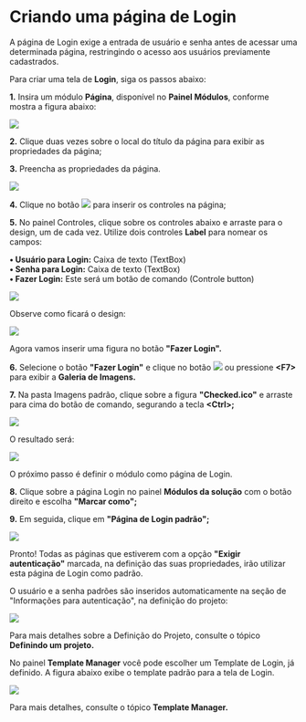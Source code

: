 # Criando uma página de Login

A página de Login exige a entrada de usuário e senha antes de acessar uma determinada página, restringindo o acesso aos usuários previamente cadastrados.

Para criar uma tela de **Login**, siga os passos abaixo:

**1.** Insira um módulo **Página**, disponível no **Painel Módulos**, conforme mostra a figura abaixo:

![](http://www.gvinci.com.br/manual/inserpgggv5.zoom80.png)

**2.** Clique duas vezes sobre o local do título da página para exibir as propriedades da página;

**3.** Preencha as propriedades da página.

![](http://www.gvinci.com.br/manual/titulopggv5.zoom80.png)

**4.** Clique no botão ![](http://www.gvinci.com.br/manual/designbt1gv5.png) para inserir os controles na página;

**5.** No painel Controles, clique sobre os controles abaixo e arraste para o design, um de cada vez. Utilize dois controles **Label** para nomear os campos:

**• Usuário para Login:** Caixa de texto \(TextBox\)  
**• Senha para Login:** Caixa de texto \(TextBox\)  
**• Fazer Login:** Este será um botão de comando \(Controle button\)

![](http://www.gvinci.com.br/manual/loginpggv5.zoom80.png)

Observe como ficará o design:

![](http://www.gvinci.com.br/manual/logindesign-4-11-2.zoom80.png)

Agora vamos inserir uma figura no botão **"Fazer Login".**

**6.** Selecione o botão **"Fazer Login"** e clique no botão ![](http://www.gvinci.com.br/manual/bferr11gv5.zoom76.png) ou pressione **&lt;F7&gt;** para exibir a **Galeria de Imagens.**

**7.** Na pasta Imagens padrão, clique sobre a figura **"Checked.ico"** e arraste para cima do botão de comando, segurando a tecla **&lt;Ctrl&gt;;**

![](http://www.gvinci.com.br/manual/checkokgv5.zoom80.png)

O resultado será:

![](http://www.gvinci.com.br/manual/loginpg3gv5.zoom80.png)

O próximo passo é definir o módulo como página de Login.

**8.** Clique sobre a página Login no painel **Módulos da solução** com o botão direito e escolha **"Marcar como";**

**9.** Em seguida, clique em **"Página de Login padrão";**

![](http://www.gvinci.com.br/manual/pglogpadgv5.png)

Pronto! Todas as páginas que estiverem com a opção **"Exigir autenticação"** marcada, na definição das suas propriedades, irão utilizar esta página de Login como padrão.

O usuário e a senha padrões são inseridos automaticamente na seção de "Informações para autenticação", na definição do projeto:

![](http://www.gvinci.com.br/manual/infautentgv5.zoom80.png)

Para mais detalhes sobre a Definição do Projeto, consulte o tópico **Definindo um projeto.**

No painel **Template Manager** você pode escolher um Template de Login, já definido. A figura abaixo exibe o template padrão para a tela de Login.

![](http://www.gvinci.com.br/manual/temploggv5.zoom80.png)

Para mais detalhes, consulte o tópico **Template Manager.**


